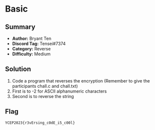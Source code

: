 Basic
===

## Summary
* **Author:** Bryant Ten
* **Discord Tag:** Tensei#7374
* **Category:** Reverse
* **Difficulty:** Medium

## Solution
1. Code a program that reverses the encryption (Remember to give the participants chall.c and chall.txt)
2. First is to -2 for ASCII alphanumeric characters
3. Second is to reverse the string 

## Flag
```
YCEP2023{r3vErsing_c0dE_i5_c00l}
```
